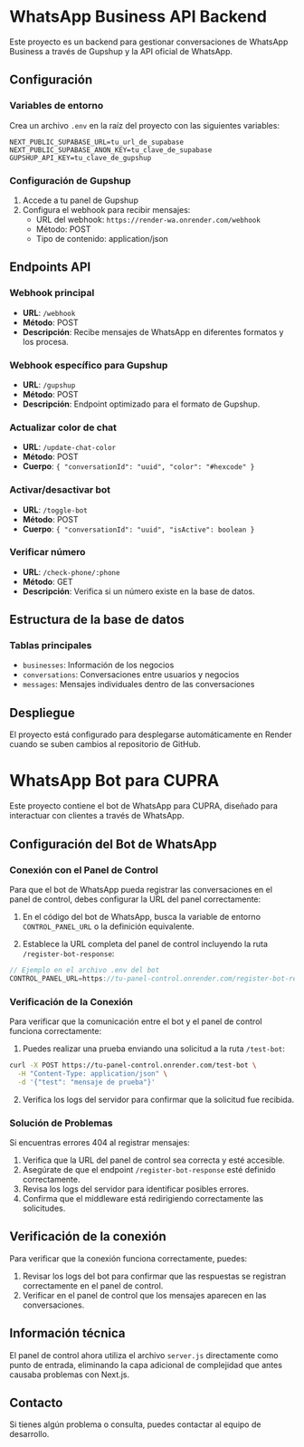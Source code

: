 # WhatsApp Business API Backend

Este proyecto es un backend para gestionar conversaciones de WhatsApp Business a través de Gupshup y la API oficial de WhatsApp.

## Configuración

### Variables de entorno

Crea un archivo `.env` en la raíz del proyecto con las siguientes variables:

```
NEXT_PUBLIC_SUPABASE_URL=tu_url_de_supabase
NEXT_PUBLIC_SUPABASE_ANON_KEY=tu_clave_de_supabase
GUPSHUP_API_KEY=tu_clave_de_gupshup
```

### Configuración de Gupshup

1. Accede a tu panel de Gupshup
2. Configura el webhook para recibir mensajes:
   - URL del webhook: `https://render-wa.onrender.com/webhook`
   - Método: POST
   - Tipo de contenido: application/json

## Endpoints API

### Webhook principal
- **URL**: `/webhook`
- **Método**: POST
- **Descripción**: Recibe mensajes de WhatsApp en diferentes formatos y los procesa.

### Webhook específico para Gupshup
- **URL**: `/gupshup`
- **Método**: POST
- **Descripción**: Endpoint optimizado para el formato de Gupshup.

### Actualizar color de chat
- **URL**: `/update-chat-color`
- **Método**: POST
- **Cuerpo**: `{ "conversationId": "uuid", "color": "#hexcode" }`

### Activar/desactivar bot
- **URL**: `/toggle-bot`
- **Método**: POST
- **Cuerpo**: `{ "conversationId": "uuid", "isActive": boolean }`

### Verificar número
- **URL**: `/check-phone/:phone`
- **Método**: GET
- **Descripción**: Verifica si un número existe en la base de datos.

## Estructura de la base de datos

### Tablas principales
- `businesses`: Información de los negocios
- `conversations`: Conversaciones entre usuarios y negocios
- `messages`: Mensajes individuales dentro de las conversaciones

## Despliegue

El proyecto está configurado para desplegarse automáticamente en Render cuando se suben cambios al repositorio de GitHub.

# WhatsApp Bot para CUPRA

Este proyecto contiene el bot de WhatsApp para CUPRA, diseñado para interactuar con clientes a través de WhatsApp.

## Configuración del Bot de WhatsApp

### Conexión con el Panel de Control

Para que el bot de WhatsApp pueda registrar las conversaciones en el panel de control, debes configurar la URL del panel correctamente:

1. En el código del bot de WhatsApp, busca la variable de entorno `CONTROL_PANEL_URL` o la definición equivalente.

2. Establece la URL completa del panel de control incluyendo la ruta `/register-bot-response`:

```js
// Ejemplo en el archivo .env del bot
CONTROL_PANEL_URL=https://tu-panel-control.onrender.com/register-bot-response
```

### Verificación de la Conexión

Para verificar que la comunicación entre el bot y el panel de control funciona correctamente:

1. Puedes realizar una prueba enviando una solicitud a la ruta `/test-bot`:

```bash
curl -X POST https://tu-panel-control.onrender.com/test-bot \
  -H "Content-Type: application/json" \
  -d '{"test": "mensaje de prueba"}'
```

2. Verifica los logs del servidor para confirmar que la solicitud fue recibida.

### Solución de Problemas

Si encuentras errores 404 al registrar mensajes:

1. Verifica que la URL del panel de control sea correcta y esté accesible.
2. Asegúrate de que el endpoint `/register-bot-response` esté definido correctamente.
3. Revisa los logs del servidor para identificar posibles errores.
4. Confirma que el middleware está redirigiendo correctamente las solicitudes.

## Verificación de la conexión

Para verificar que la conexión funciona correctamente, puedes:

1. Revisar los logs del bot para confirmar que las respuestas se registran correctamente en el panel de control.
2. Verificar en el panel de control que los mensajes aparecen en las conversaciones.

## Información técnica

El panel de control ahora utiliza el archivo `server.js` directamente como punto de entrada, eliminando la capa adicional de complejidad que antes causaba problemas con Next.js.

## Contacto

Si tienes algún problema o consulta, puedes contactar al equipo de desarrollo. 